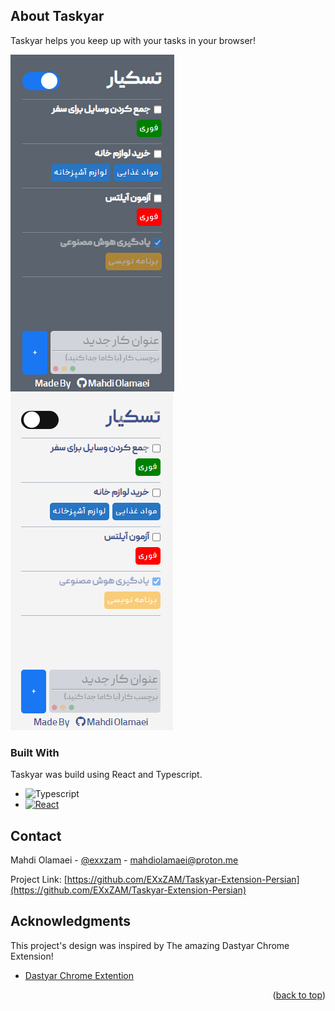 ## About Taskyar

Taskyar helps you keep up with your tasks in your browser!

[![Todolist][product-screenshotdark]](https://github.com/EXxZAM)
[![Todolist][product-screenshotlight]](https://github.com/EXxZAM)

### Built With

Taskyar was build using React and Typescript.

-   ![Typescript][typescript]
-   [![React][react.js]][react-url]

## Contact

Mahdi Olamaei - [@exxzam](https://t.me/exxzam) - mahdiolamaei@proton.me

Project Link: [https://github.com/EXxZAM/Taskyar-Extension-Persian](https://github.com/EXxZAM/Taskyar-Extension-Persian)

## Acknowledgments

This project's design was inspired by The amazing Dastyar Chrome Extension!

-   [Dastyar Chrome Extention](http://dastyar.io/)

<p align="right">(<a href="#readme-top">back to top</a>)</p>

[product-screenshotdark]: preview/screenshotDark.png
[product-screenshotlight]: preview/screenshotLight.png
[typescript]: https://img.shields.io/badge/typescript-20232A?style=for-the-badge&logo=typescript&logoColor=61DAFB
[react.js]: https://img.shields.io/badge/React-20232A?style=for-the-badge&logo=react&logoColor=61DAFB
[react-url]: https://reactjs.org/
